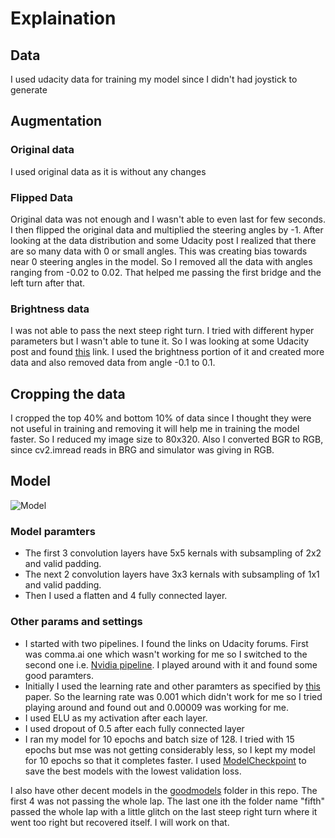 # Explaination

## Data
I used udacity data for training my model since I didn't had joystick to generate
## Augmentation
### Original data
I used original data as it is without any changes
### Flipped Data
Original data was not enough and I wasn't able to even last for few seconds. I then flipped the original data and multiplied the steering angles by -1. After looking at the data distribution and some Udacity post I realized that there are so many data with 0 or small angles. This was creating bias towards near 0 steering angles in the model. So I removed all the data with angles ranging from -0.02 to 0.02. That helped me passing the first bridge and the left turn after that.
### Brightness data
I was not able to pass the next steep right turn. I tried with different hyper parameters but I wasn't able to tune it. So I was looking at some Udacity post and found [this](https://chatbotslife.com/using-augmentation-to-mimic-human-driving-496b569760a9#.vzzysbnmc) link. I used the brightness portion of it and created more data and also removed data from angle -0.1 to 0.1.
## Cropping the data
I cropped the top 40% and bottom 10% of data since I thought they were not useful in training and removing it will help me in training the model faster. So I reduced my image size to 80x320. Also I converted BGR to RGB, since cv2.imread reads in BRG and simulator was giving in RGB.

## Model
![Model](https://github.com/shrimalmadhur/SDC-udacity/blob/master/behavioral-cloning/model.png)
### Model paramters
- The first 3 convolution layers have 5x5 kernals with subsampling of 2x2 and valid padding.
- The next 2 convolution layers have 3x3 kernals with subsampling of 1x1 and valid padding.
- Then I used a flatten and 4 fully connected layer.

### Other params and settings
- I started with two pipelines. I found the links on Udacity forums. First was comma.ai one which wasn't working for me so I switched to the second one i.e. [Nvidia pipeline](https://images.nvidia.com/content/tegra/automotive/images/2016/solutions/pdf/end-to-end-dl-using-px.pdf). I played around with it and found some good paramters. 
- Initially I used the learning rate and other paramters as specified by [this](https://arxiv.org/pdf/1412.6980v8.pdf) paper. So the learning rate was 0.001 which didn't work for me so I tried playing around and found out and 0.00009 was working for me.
- I used ELU as my activation after each layer.
- I used dropout of 0.5 after each fully connected layer
- I ran my model for 10 epochs and batch size of 128. I tried with 15 epochs but mse was not getting considerably less, so I kept my model for 10 epochs so that it completes faster. I used [ModelCheckpoint](https://keras.io/callbacks/#modelcheckpoint) to save the best models with the lowest validation loss.

I also have other decent models in the [goodmodels](https://github.com/shrimalmadhur/SDC-udacity/tree/master/behavioral-cloning/goodmodels) folder in this repo. The first 4 was not passing the whole lap. The last one ith the folder name "fifth" passed the whole lap with a little glitch on the last steep right turn where it went too right but recovered itself. I will work on that.
